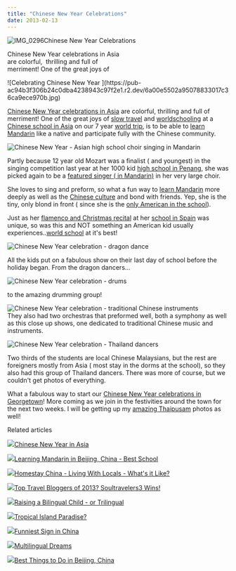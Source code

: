 ```yaml
---
title: "Chinese New Year Celebrations"
date: 2013-02-13
---
```


![IMG_0296](https://pub-ac94b3f306b24c0dba4238943c97f2e1.r2.dev/6a00e5502a95078833017c36ca9e68970b.jpg)Chinese New Year Celebrations  
  
Chinese New Year celebrations in Asia  
are colorful,  thrilling and full of  
merriment! One of the great joys of

<!--more--> ![Celebrating Chinese New Year ](https://pub-ac94b3f306b24c0dba4238943c97f2e1.r2.dev/6a00e5502a95078833017c36ca9ece970b.jpg)  
  
[Chinese New Year celebrations in Asia](http://soultravelers3new.local/2013/02/chinese-new-year-in-asia.html "Chinese New Year Celebrations") are colorful, thrilling and full of merriment! One of the great joys of [slow travel](http://soultravelers3new.local/2011/11/slow-travel.html "slow travel") and [worldschooling](http://soultravelers3new.local/2013/01/world-school-education-at-its-best-.html "world schooling") at a [Chinese school in Asia](http://soultravelers3new.local/2012/07/chinese-school-in-asia-11-year-old-american-doing-physics-in-mandarin.html "Chinese school in Asia") on our 7 year [world trip](http://soultravelers3new.local/2012/12/around-the-world-family-travel.html "family world trip around the world RTW"), is to be able to [learn Mandarin](http://soultravelers3new.local/2013/01/learning-mandarin-in-beijing-china-best-school.html "Learn Mandarin in Beijing") like a native and participate fully with the Chinese community.  
  
![Chinese New Year - Asian high school choir singing in Mandarin](https://pub-ac94b3f306b24c0dba4238943c97f2e1.r2.dev/6a00e5502a95078833017d40f9cb49970c.jpg)  
  
Partly because 12 year old Mozart was a finalist ( and youngest) in the singing competition last year at her 1000 kid [high school in Penang](http://soultravelers3new.local/2012/06/why-learn-mandarin-in-tropical-asia-penang.html "Chinese high school Penang"), she was picked again to be a [featured singer ( in Mandarin)](http://soultravelers3new.local/2011/04/earth-day-song-solo-and-1st-place.html "featured singer in Mandarin - American singer") in her very large choir.  
  
She loves to sing and preform, so what a fun way to [learn Mandarin](http://soultravelers3new.local/2012/02/mandarin-chinese-learning-at-home-and-abroad.html "learn mandarin abroad") more deeply as well as the [Chinese culture](http://soultravelers3new.local/2012/06/chines.html "Chinese culture immersion") and bond with friends. Yep, she is the tiny, only blond in front ( since she is the [only American in the school](http://soultravelers3new.local/2011/01/only-american-girl-in-an-all-mandarin-school-chinese-immersion-in-language-culture-through-school.html "only amercian in Chinese school")).  
  
Just as her [flamenco and Christmas recital](http://soultravelers3new.local/2006/12/flamenco-christ.html "flamenco school recital Spain") at her [school in Spain](http://soultravelers3new.local/2010/07/schools-out-forever-expat-immersion-spanish-in-spain-digital-nomad-education-for-kids-who-travel.html "school in Spain") was unique, so was this and NOT something an American kid usually experiences..[world school](http://soultravelers3new.local/2010/03/long-term-family-travel-homeschool-roadschool-world-school-digitalnomad-lifestyle-design-virtual-.html "world school at it's best") at it's best!  
  
![Chinese New Year celebration - dragon dance](https://pub-ac94b3f306b24c0dba4238943c97f2e1.r2.dev/6a00e5502a95078833017d40f9e71f970c.jpg)  
  
All the kids put on a fabulous show on their last day of school before the holiday began. From the dragon dancers...  
  
![Chinese New Year celebration - drums](https://pub-ac94b3f306b24c0dba4238943c97f2e1.r2.dev/6a00e5502a95078833017c36cad010970b.jpg)  
  
to the amazing drumming group!  
  
![Chinese New Year celebration - traditional Chinese instruments](https://pub-ac94b3f306b24c0dba4238943c97f2e1.r2.dev/6a00e5502a95078833017ee86e12cb970d.jpg)  
They also had two orchestras that preformed well, both a symphony as well as this close up shows, one dedicated to traditional Chinese music and instruments.  
  
![Chinese New Year celebration - Thailand dancers](https://pub-ac94b3f306b24c0dba4238943c97f2e1.r2.dev/6a00e5502a95078833017c36cb4947970b.jpg)  
  
Two thirds of the students are local Chinese Malaysians, but the rest are foreigners mostly from Asia ( most stay in the dorms at the school), so they also had this group of Thailand dancers. There was more of course, but we couldn't get photos of everything.  
  
What a fabulous way to start our [Chinese New Year celebrations in Georgetown](http://soultravelers3new.local/2011/02/20-stunning-photos-chinese-new-year-georgetown-penang.html "Chinese New Year in Georgetown, Penang - stunning photos")! More coming as we join in the festivities around the town for the next two weeks. I will be getting up my [amazing Thaipusam](http://soultravelers3new.local/2013/01/thaipusam-2013.html "Thaispusam 2013") photos as well!  
  

Related articles

[![](http://i.zemanta.com/143933243_80_80.jpg)](http://soultravelers3new.local/2013/02/chinese-new-year-in-asia.html)[Chinese New Year in Asia](http://soultravelers3new.local/2013/02/chinese-new-year-in-asia.html)

[![](http://i.zemanta.com/141410675_80_80.jpg)](http://soultravelers3new.local/2013/01/learning-mandarin-in-beijing-china-best-school.html)[Learning Mandarin in Beijing, China - Best School](http://soultravelers3new.local/2013/01/learning-mandarin-in-beijing-china-best-school.html)

[![](http://i.zemanta.com/140387542_80_80.jpg)](http://soultravelers3new.local/2013/01/homestay-china-living-with-locals-whats-it-like-.html)[Homestay China - Living With Locals - What's it Like?](http://soultravelers3new.local/2013/01/homestay-china-living-with-locals-whats-it-like-.html)

[![](http://i.zemanta.com/135568483_80_80.jpg)](http://soultravelers3new.local/2013/01/top-travel-bloggers-of-2013-soultravelers3-wins-.html)[Top Travel Bloggers of 2013? Soultravelers3 Wins!](http://soultravelers3new.local/2013/01/top-travel-bloggers-of-2013-soultravelers3-wins-.html)

[![](http://i.zemanta.com/137126168_80_80.jpg)](http://soultravelers3new.local/2013/01/raising-a-bilingual-child-or-trilingual.html)[Raising a Bilingual Child - or Trilingual](http://soultravelers3new.local/2013/01/raising-a-bilingual-child-or-trilingual.html)

[![](http://i.zemanta.com/141946037_80_80.jpg)](http://soultravelers3new.local/2013/01/tropical-island-paradise.html)[Tropical Island Paradise?](http://soultravelers3new.local/2013/01/tropical-island-paradise.html)

[![](http://i.zemanta.com/142234941_80_80.jpg)](http://soultravelers3new.local/2013/02/funniest-sign-in-china.html)[Funniest Sign in China](http://soultravelers3new.local/2013/02/funniest-sign-in-china.html)

[![](http://i.zemanta.com/136332847_80_80.jpg)](http://soultravelers3new.local/2013/01/multilingual-dreams.html)[Multilingual Dreams](http://soultravelers3new.local/2013/01/multilingual-dreams.html)

[![](http://i.zemanta.com/136588189_80_80.jpg)](http://soultravelers3new.local/2013/01/best-things-to-do-in-beijing-china-.html)[Best Things to Do in Beijing, China](http://soultravelers3new.local/2013/01/best-things-to-do-in-beijing-china-.html)
